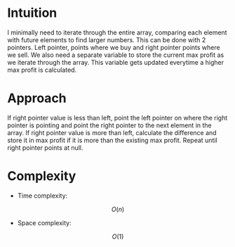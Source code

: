 # Intuition
<!-- Describe your first thoughts on how to solve this problem. -->
I minimally need to iterate through the entire array, comparing each element with future elements to find larger numbers. This can be done with 2 pointers. Left pointer, points where we buy and right pointer points where we sell. We also need a separate variable to store the current max profit as we iterate through the array. This variable gets updated everytime a higher max profit is calculated.

# Approach
<!-- Describe your approach to solving the problem. -->
If right pointer value is less than left, point the left pointer on where the right pointer is pointing and point the right pointer to the next element in the array. If right pointer value is more than left, calculate the difference and store it in max profit if it is more than the existing max profit. Repeat until right pointer points at null.

# Complexity
- Time complexity:
<!-- Add your time complexity here, e.g. $$O(n)$$ -->
$$O(n)$$

- Space complexity:
<!-- Add your space complexity here, e.g. $$O(n)$$ -->
$$O(1)$$